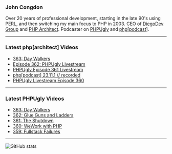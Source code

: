 ### John Congdon

Over 20 years of professional development, starting in the late 90's using PERL, and then switching my main focus to PHP in 2003.
CEO of [DiegoDev Group][ws_diegodev] and [PHP Architect][ws_phparch].
Podcaster on [PHPUgly][ws_phpugly] and [php[podcast]][ws_phparch].

---

### Latest php[architect] Videos
<!-- PHPARCHITECT:START -->
- [363: Day Walkers](https://www.youtube.com/watch?v=hitS87a_CDM)
- [Episode 362: PHPUgly Livestream](https://www.youtube.com/watch?v=R_aXPncZcek)
- [PHPUgly Episode 361 Livestream](https://www.youtube.com/watch?v=PbHGqAmi5MY)
- [php[podcast] 23.11.1 // recorded](https://www.youtube.com/watch?v=O-6cQyGgAqM)
- [PHPUgly Livestream Episode 360](https://www.youtube.com/watch?v=tIRzMdt62Lw)
<!-- PHPARCHITECT:END -->

---

### Latest PHPUgly Videos
<!-- PHPUGLY:START -->
- [363: Day Walkers](https://www.youtube.com/watch?v=TL5vHekiWD0)
- [362: Glue Guns and Ladders](https://www.youtube.com/watch?v=_JhiIi3y8F0)
- [361: The Shutdown](https://www.youtube.com/watch?v=50pubP39sOQ)
- [360: WeWork with PHP](https://www.youtube.com/watch?v=4FBMM0hgm-s)
- [359: Fullstack Failures](https://www.youtube.com/watch?v=UxiUpccFPis)
<!-- PHPUGLY:END -->

---

![GitHub stats](https://github-readme-stats.vercel.app/api?username=johncongdon&show_icons=true&hide_border=true&hide=stars&count_private=true)  


[ws_diegodev]: https://www.diegodev.com
[ws_phparch]: https://www.phparch.com
[ws_phpugly]: https://www.phpugly.com
